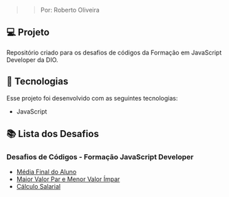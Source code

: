 >> Por: Roberto Oliveira

## 💻 Projeto

Repositório criado para os desafios de códigos da Formação em JavaScript Developer da DIO.

## 🚀 Tecnologias

Esse projeto foi desenvolvido com as seguintes tecnologias:

- JavaScript


## 📚 Lista dos Desafios

### Desafios de Códigos - Formação JavaScript Developer

- [Média Final do Aluno](./Modulo1-Desafio1/script.js)
- [Maior Valor Par e Menor Valor Ímpar](./Modulo1-Desafio2/script.js)
- [Cálculo Salarial](./Modulo1-Desafio3/script.js)
